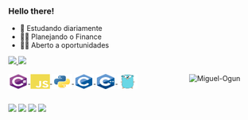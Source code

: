 ### Hello there!

- 📖 Estudando diariamente
- 🐱‍💻 Planejando o Finance
- 🐱‍👤 Aberto a oportunidades

<div>
  <a href="https://github.com/MiguelMA3">
  <img height="180cm" src="https://github-readme-stats.vercel.app/api?username=MiguelMA3&show_icons=true&theme=codeSTACKr">
  <img height="180cm" src="https://github-readme-stats.vercel.app/api/top-langs/?username=MiguelMA3&layout=donut&theme=codeSTACKr">
</div>

<div style="display: inline_block"><br>
  <img align="center" alt="Miguel-Csharp" height="30" width="40" src="https://raw.githubusercontent.com/devicons/devicon/master/icons/csharp/csharp-original.svg">
  <img align="center" alt="Miguel-JavaScript" height="30" width="40" src="https://raw.githubusercontent.com/devicons/devicon/master/icons/javascript/javascript-plain.svg">
  <img align="center" alt="Miguel-Python" height="30" width="40" src="https://raw.githubusercontent.com/devicons/devicon/master/icons/python/python-original.svg">
  <img align="center" alt="Miguel-C" height="30" width="40" src="https://raw.githubusercontent.com/devicons/devicon/master/icons/c/c-original.svg">
  <img align="center" alt="Miguel-CPP" height="30" width="40" src="https://raw.githubusercontent.com/devicons/devicon/master/icons/cplusplus/cplusplus-original.svg">
  <img align="center" alt="Miguel-GO" height="30" width="40" src="https://raw.githubusercontent.com/devicons/devicon/master/icons/go/go-original.svg">
  <img align="right" alt="Miguel-Ogun" height="140" width="140" src="https://cdn.discordapp.com/attachments/887436179081945098/1115816189659205652/GitHub_icon.gif">
</div>
  
  ##
 
<div> 
  <a href="https://www.linkedin.com/in/miguel-maletzke-de-avelar-089b75216/" target="_blank"><img src="https://img.shields.io/badge/-LinkedIn-%230077B5?style=for-the-badge&logo=linkedin&logoColor=white" target="_blank"></a> 
  <a href="https://instagram.com/miguel.ma_" target="_blank"><img src="https://img.shields.io/badge/Instagram-E4405F?style=for-the-badge&logo=instagram&logoColor=white" target="_blank"></a>
  <a href = "mailto:miguelitomatzk.avelar@gmail.com"><img src="https://img.shields.io/badge/-Gmail-%23333?style=for-the-badge&logo=gmail&logoColor=white" target="_blank"></a>
  <a href = "https://open.spotify.com/user/cjk9ne90r9bngj2qttsatc92l?si=5258bb71e53841cc"><img src="https://img.shields.io/badge/Spotify-1ED760?&style=for-the-badge&logo=spotify&logoColor=white"></a>
</div>
